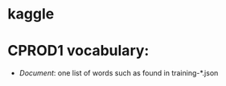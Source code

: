 kaggle
======

CPROD1 vocabulary:
==================

* *Document*: one list of words such as found in training-\*.json


